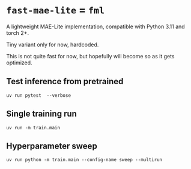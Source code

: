 # `fast-mae-lite` = `fml`

A lightweight MAE-Lite implementation, compatible with Python 3.11 and torch 2+.

Tiny variant only for now, hardcoded.

This is not quite fast for now, but hopefully will become so as it gets optimized.

## Test inference from pretrained

```
uv run pytest  --verbose
```

## Single training run

```
uv run -m train.main
```

## Hyperparameter sweep
```
uv run python -m train.main --config-name sweep --multirun
```
